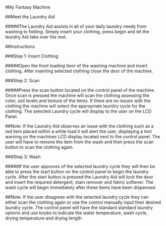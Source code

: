#My Fantasy Machine

##Meet the Laundry Aid

#####The Laundry Aid assists in all of your daily laundry needs from washing to folding. Simply insert your clothing, press begin and let the laundry Aid take over the rest.

##Instructions

###Step 1: Insert Clothing

#####Open the front loading door of the washing machine and insert clothing. After inserting selected clothing close the door of the machine.

###Step 2: Scan

#####Press the scan button located on the control panel of the machine. Once scan is pressed the machine will scan the clothing assessing the color, soil levels and texture of the items. If there are no issues with the clothing the machine will select the appropriate laundry cycle for the clothing. The selected Laundry cycle will display to the user on the LCD Panel.

##Note: If the Laundry Aid observes an issue with the clothing such as a red item placed within a white load it will alert the user, displaying a text warning on the machines LCD display located next to the control panel. The user will have to remove the item from the wash and then press the scan button to scan the clothing again.

###Step 3: Wash

#####If the user approves of the selected laundry cycle they will then be able to press the start button on the control panel to begin the laundry cycle. After the start button is pressed the Laundry Aid will lock the door and insert the required detergent, stain remover and fabric softener. The wash cycle will begin immediately after these items have been dispensed.

##Note: If the user disagrees with the selected laundry cycle they can either scan the clothing again or use the control manually input their desired laundry cycle. The control panel will have the standard standard laundry options and use knobs to indicate the water temperature, wash cycle, drying temperature and drying length.
